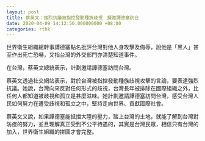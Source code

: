 ```yaml
---
layout: post
title: 蔡英文：強烈抗議被指控發動種族歧視　擬邀譚德塞訪台
date: 2020-04-09 14:12:50.000000000 +08:00
categories: rthk
---
```


世界衛生組織總幹事譚德塞點名批評台灣對他人身攻擊及侮辱，說他是「黑人」甚至作出死亡恐嚇，又指台灣的外交部門亦清楚知道事件。

在台灣，蔡英文總統表示，計劃邀請譚德塞訪問台灣。

蔡英文透過社交網站表示，對於台灣被指控發動種族歧視攻擊的言論，要表達強烈抗議。她說，台灣向來反對任何形式的歧視，台灣長年被排除在國際組織之外，比任何人都知道被歧視和孤立是甚麼滋味。她計劃邀請譚德塞訪問台灣，感受台灣人民如何努力在遭受歧視和孤立之中，堅持走向世界、貢獻國際社會。

蔡英文又說，如果譚德塞能抵擋大陸的壓力，踏上台灣的土地，就能了解到台灣對防疫的努力，並且理解真正受到不公平待遇的，其實是台灣民眾，相信只有台灣的加入，世界衛生組織的拼圖才會完整。
